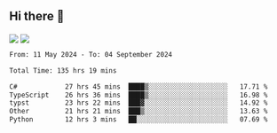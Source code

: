 ## Hi there 👋

<!--
**Artemol/Artemol** is a ✨ _special_ ✨ repository because its `README.md` (this file) appears on your GitHub profile.

Here are some ideas to get you started:

- 🔭 I’m currently working on ...
- 🌱 I’m currently learning ...
- 👯 I’m looking to collaborate on ...
- 🤔 I’m looking for help with ...
- 💬 Ask me about ...
- 📫 How to reach me: ...
- 😄 Pronouns: ...
- ⚡ Fun fact: ...
-->

<a>
  <img align="center" src="https://github-readme-stats-one-navy-37.vercel.app/api?username=Artemol&count_private=true&include_all_commits=true&theme=dracula&show_icons=true&show=reviews&rank_icon=github" />
</a>
<a>
  <img align="center" src="https://github-readme-stats-one-navy-37.vercel.app/api/top-langs/?username=Artemol&hide=GLSL,HLSL&layout=donut"/>
</a>

<!--START_SECTION:waka-->

```txt
From: 11 May 2024 - To: 04 September 2024

Total Time: 135 hrs 19 mins

C#            27 hrs 45 mins  ████▒░░░░░░░░░░░░░░░░░░░░   17.71 %
TypeScript    26 hrs 36 mins  ████▒░░░░░░░░░░░░░░░░░░░░   16.98 %
typst         23 hrs 22 mins  ███▓░░░░░░░░░░░░░░░░░░░░░   14.92 %
Other         21 hrs 21 mins  ███▒░░░░░░░░░░░░░░░░░░░░░   13.63 %
Python        12 hrs 3 mins   ██░░░░░░░░░░░░░░░░░░░░░░░   07.69 %
```

<!--END_SECTION:waka-->
